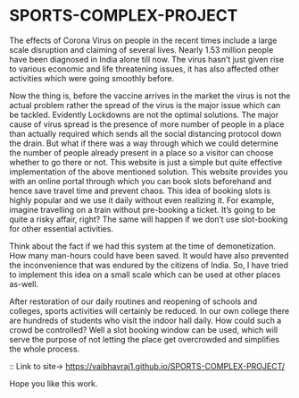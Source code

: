# SPORTS-COMPLEX-PROJECT

The effects of Corona Virus on people in the recent times include a large scale disruption and claiming of several lives. Nearly 1.53 million people have been diagnosed in India alone till now. The virus hasn’t just given rise to various economic and life threatening issues, it has also affected  other activities which were going smoothly before.

Now the thing is, before the vaccine arrives in the market the virus is not the actual problem rather the spread of the virus is the major issue which can be tackled. Evidently Lockdowns are not the optimal solutions. The major cause of virus spread is the presence of more number of people in a place than actually required which sends all the social distancing protocol down the drain. But what if there was a way through which we could determine the number of people already present in a place so a visitor can choose whether to go there or not. This website is just a simple but quite effective implementation of the above mentioned solution. This website provides you with an online portal through which you can book slots beforehand and hence save travel time and prevent chaos. This idea of booking slots is highly popular and we use it daily without even realizing it. For example, imagine travelling on a train without pre-booking a ticket. It’s going to be quite a risky affair, right? The same will happen if we don’t use slot-booking for other essential activities.

Think about the fact if we had this system at the time of demonetization. How many man-hours could have been saved. It would have also prevented the inconvenience that was endured by the citizens of India. So, I have tried to implement this idea on a small scale which can be used at other places as-well.

After restoration of our daily routines and reopening of schools and colleges, sports activities will certainly be reduced. In our own college there are hundreds of students who visit the indoor hall daily. How could such a crowd be controlled? Well a slot booking window can be used, which will serve the purpose of not letting the place get overcrowded and simplifies the whole process.

:: Link to site->  https://vaibhavraj1.github.io/SPORTS-COMPLEX-PROJECT/

Hope you like this work.



